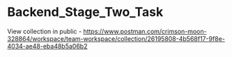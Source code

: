 # Backend_Stage_Two_Task

View collection in public - https://www.postman.com/crimson-moon-328864/workspace/team-workspace/collection/26195808-4b568f17-9f8e-4034-ae48-eba48b5a06b2